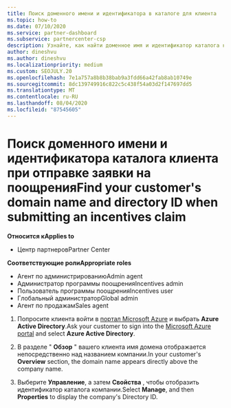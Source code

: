 ```yaml
---
title: Поиск доменного имени и идентификатора в каталоге для клиента
ms.topic: how-to
ms.date: 07/10/2020
ms.service: partner-dashboard
ms.subservice: partnercenter-csp
description: Узнайте, как найти доменное имя и идентификатор каталога клиента при отправке утверждения.
author: dineshvu
ms.author: dineshvu
ms.localizationpriority: medium
ms.custom: SEOJULY.20
ms.openlocfilehash: 7e1a757a8b8b38bab9a3fdd66a42fab8ab10749e
ms.sourcegitcommit: 8dc139749916c822c5c438f54a03d2f147697dd5
ms.translationtype: MT
ms.contentlocale: ru-RU
ms.lasthandoff: 08/04/2020
ms.locfileid: "87545605"
---
```

# <a name="find-your-customers-domain-name-and-directory-id-when-submitting-an-incentives-claim"></a><span data-ttu-id="25954-103">Поиск доменного имени и идентификатора каталога клиента при отправке заявки на поощрения</span><span class="sxs-lookup"><span data-stu-id="25954-103">Find your customer's domain name and directory ID when submitting an incentives claim</span></span>

<span data-ttu-id="25954-104">**Относится к**</span><span class="sxs-lookup"><span data-stu-id="25954-104">**Applies to**</span></span>

- <span data-ttu-id="25954-105">Центр партнеров</span><span class="sxs-lookup"><span data-stu-id="25954-105">Partner Center</span></span>

<span data-ttu-id="25954-106">**Соответствующие роли**</span><span class="sxs-lookup"><span data-stu-id="25954-106">**Appropriate roles**</span></span>

- <span data-ttu-id="25954-107">Агент по администрированию</span><span class="sxs-lookup"><span data-stu-id="25954-107">Admin agent</span></span>
- <span data-ttu-id="25954-108">Администратор программы поощрения</span><span class="sxs-lookup"><span data-stu-id="25954-108">Incentives admin</span></span>
- <span data-ttu-id="25954-109">Пользователь программы поощрения</span><span class="sxs-lookup"><span data-stu-id="25954-109">Incentives user</span></span>
- <span data-ttu-id="25954-110">Глобальный администратор</span><span class="sxs-lookup"><span data-stu-id="25954-110">Global admin</span></span>
- <span data-ttu-id="25954-111">Агент по продажам</span><span class="sxs-lookup"><span data-stu-id="25954-111">Sales agent</span></span>

1. <span data-ttu-id="25954-112">Попросите клиента войти в [портал Microsoft Azure](https://portal.azure.com/#home) и выбрать **Azure Active Directory**.</span><span class="sxs-lookup"><span data-stu-id="25954-112">Ask your customer to sign into the [Microsoft Azure portal](https://portal.azure.com/#home) and select **Azure Active Directory**.</span></span>

2. <span data-ttu-id="25954-113">В разделе " **Обзор** " вашего клиента имя домена отображается непосредственно над названием компании.</span><span class="sxs-lookup"><span data-stu-id="25954-113">In your customer's **Overview** section, the domain name appears directly above the company name.</span></span>  

3. <span data-ttu-id="25954-114">Выберите **Управление**, а затем **Свойства** , чтобы отобразить идентификатор каталога компании.</span><span class="sxs-lookup"><span data-stu-id="25954-114">Select **Manage**, and then **Properties** to display the company's Directory ID.</span></span>
